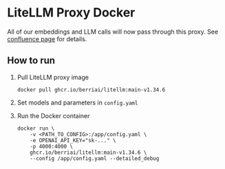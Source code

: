 # LiteLLM Proxy Docker

All of our embeddings and LLM calls will now pass through this proxy. See [confluence page](https://idinsight.atlassian.net/wiki/spaces/PD/pages/2452488357/LiteLLM+Proxy+Server) for details.

## How to run

1.  Pull LiteLLM proxy image

        docker pull ghcr.io/berriai/litellm:main-v1.34.6

2.  Set models and parameters in `config.yaml`

3.  Run the Docker container

        docker run \
            -v <PATH_TO_CONFIG>:/app/config.yaml \
            -e OPENAI_API_KEY="sk-..." \
            -p 4000:4000 \
            ghcr.io/berriai/litellm:main-v1.34.6 \
            --config /app/config.yaml --detailed_debug
